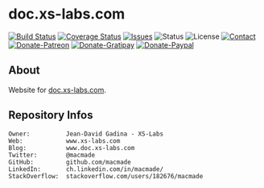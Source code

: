 doc.xs-labs.com
===============

[![Build Status](https://img.shields.io/travis/macmade/doc.xs-labs.com.svg?branch=master&style=flat)](https://travis-ci.org/macmade/doc.xs-labs.com)
[![Coverage Status](https://img.shields.io/coveralls/macmade/doc.xs-labs.com.svg?branch=master&style=flat)](https://coveralls.io/r/macmade/doc.xs-labs.com?branch=master)
[![Issues](http://img.shields.io/github/issues/macmade/doc.xs-labs.com.svg?style=flat)](https://github.com/macmade/doc.xs-labs.com/issues)
![Status](https://img.shields.io/badge/status-active-brightgreen.svg?style=flat)
![License](https://img.shields.io/badge/license-mit-brightgreen.svg?style=flat)
[![Contact](https://img.shields.io/badge/contact-@macmade-blue.svg?style=flat)](https://twitter.com/macmade)  
[![Donate-Patreon](https://img.shields.io/badge/donate-patreon-yellow.svg?style=flat)](https://patreon.com/macmade)
[![Donate-Gratipay](https://img.shields.io/badge/donate-gratipay-yellow.svg?style=flat)](https://www.gratipay.com/macmade)
[![Donate-Paypal](https://img.shields.io/badge/donate-paypal-yellow.svg?style=flat)](https://paypal.me/xslabs)

About
-----

Website for [doc.xs-labs.com](https://doc.xs-labs.com).

Repository Infos
----------------

    Owner:          Jean-David Gadina - XS-Labs
    Web:            www.xs-labs.com
    Blog:           www.doc.xs-labs.com
    Twitter:        @macmade
    GitHub:         github.com/macmade
    LinkedIn:       ch.linkedin.com/in/macmade/
    StackOverflow:  stackoverflow.com/users/182676/macmade
